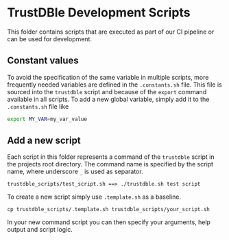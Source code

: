 # TrustDBle Development Scripts

This folder contains scripts that are executed as part of our CI pipeline or can be used for development.

## Constant values

To avoid the specification of the same variable in multiple scripts, more frequently needed variables are defined in the `.constants.sh` file.
This file is sourced into the `trustdble` script and because of the `export` command available in all scripts. 
To add a new global variable, simply add it to the `.constants.sh` file like

```bash
export MY_VAR=my_var_value
```

## Add a new script

Each script in this folder represents a command of the `trustdble` script in the projects root directory. The command name is specified by the script name, where underscore `_` is used as separator.

    trustdble_scripts/test_script.sh ==> ./trustdble.sh test script

To create a new script simply use `.template.sh` as a baseline.

    cp trustdble_scripts/.template.sh trustdble_scripts/your_script.sh

In your new command script you can then specify your arguments, help output and script logic.